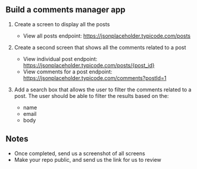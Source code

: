## Build a comments manager app

1. Create a screen to display all the posts

   - View all posts endpoint: https://jsonplaceholder.typicode.com/posts

2. Create a second screen that shows all the comments related to a post

   - View individual post endpoint: https://jsonplaceholder.typicode.com/posts/{post_id}
   - View comments for a post endpoint: https://jsonplaceholder.typicode.com/comments?postId=1

3. Add a search box that allows the user to filter the comments related to a post. The user should be able to filter the results based on the:
   - name
   - email
   - body

## Notes

- Once completed, send us a screenshot of all screens
- Make your repo public, and send us the link for us to review
